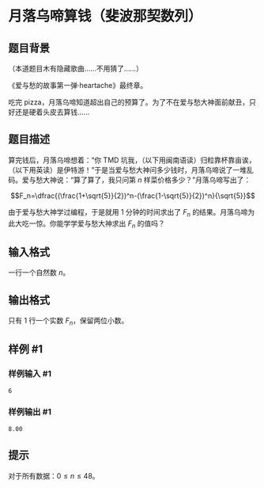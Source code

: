 # 月落乌啼算钱（斐波那契数列）

## 题目背景

（本道题目木有隐藏歌曲……不用猜了……）

《爱与愁的故事第一弹·heartache》最终章。

吃完 pizza，月落乌啼知道超出自己的预算了。为了不在爱与愁大神面前献丑，只好还是硬着头皮去算钱……

## 题目描述

算完钱后，月落乌啼想着：“你 TMD 坑我，（以下用闽南语读）归粒靠杯靠亩诶，（以下用英读）是伊特游！”于是当爱与愁大神问多少钱时，月落乌啼说了一堆乱码。爱与愁大神说：“算了算了，我只问第 $n$ 样菜价格多少？”月落乌啼写出了：

$$F_n=\dfrac{(\frac{1+\sqrt{5}}{2})^n-(\frac{1-\sqrt{5}}{2})^n}{\sqrt{5}}$$

[](![](https://cdn.luogu.com.cn/upload/pic/507.png))

由于爱与愁大神学过编程，于是就用 $1$ 分钟的时间求出了 $F_n$ 的结果。月落乌啼为此大吃一惊。你能学学爱与愁大神求出 $F_n$ 的值吗？

## 输入格式

一行一个自然数 $n$。

## 输出格式

只有 $1$ 行一个实数 $F_n$，保留两位小数。

## 样例 #1

### 样例输入 #1

```
6
```

### 样例输出 #1

```
8.00
```

## 提示

对于所有数据：$0 \leq n\leq 48$。